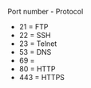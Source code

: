 Port number - Protocol  
- 21 = FTP
- 22 = SSH
- 23 = Telnet
- 53 = DNS
- 69 =
- 80 = HTTP
- 443 = HTTPS  
